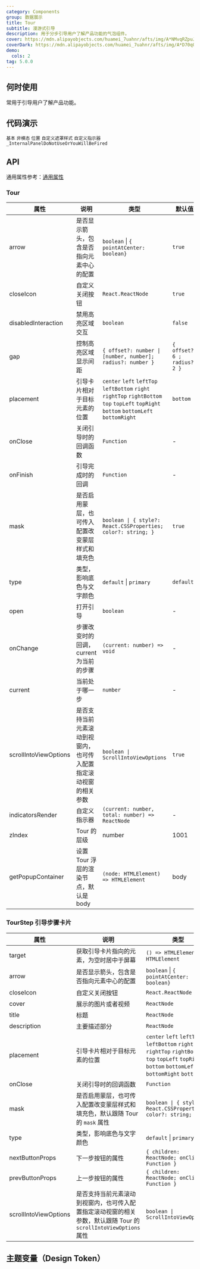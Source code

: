 ```yaml
---
category: Components
group: 数据展示
title: Tour
subtitle: 漫游式引导
description: 用于分步引导用户了解产品功能的气泡组件。
cover: https://mdn.alipayobjects.com/huamei_7uahnr/afts/img/A*NMvqRZpuJfQAAAAAAAAAAAAADrJ8AQ/original
coverDark: https://mdn.alipayobjects.com/huamei_7uahnr/afts/img/A*D70qQJJmzhgAAAAAAAAAAAAADrJ8AQ/original
demo:
  cols: 2
tag: 5.0.0
---
```


## 何时使用

常用于引导用户了解产品功能。

## 代码演示

<!-- prettier-ignore -->
<code src="./demo/basic.tsx">基本</code>
<code src="./demo/non-modal.tsx">非模态</code>
<code src="./demo/placement.tsx">位置</code>
<code src="./demo/mask.tsx">自定义遮罩样式</code>
<code src="./demo/indicator.tsx">自定义指示器</code>
<code src="./demo/render-panel.tsx" debug>\_InternalPanelDoNotUseOrYouWillBeFired</code>

## API

通用属性参考：[通用属性](/docs/react/common-props)

### Tour

| 属性 | 说明 | 类型 | 默认值 | 版本 |
| --- | --- | --- | --- | --- |
| arrow | 是否显示箭头，包含是否指向元素中心的配置 | `boolean` \| `{ pointAtCenter: boolean}` | `true` |  |
| closeIcon | 自定义关闭按钮 | `React.ReactNode` | `true` | 5.9.0 |
| disabledInteraction | 禁用高亮区域交互 | `boolean` | `false` | 5.13.0 |
| gap | 控制高亮区域显示间距 | `{ offset?: number \| [number, number]; radius?: number }` | `{ offset?: 6 ; radius?: 2 }` |  |
| placement | 引导卡片相对于目标元素的位置 | `center` `left` `leftTop` `leftBottom` `right` `rightTop` `rightBottom` `top` `topLeft` `topRight` `bottom` `bottomLeft` `bottomRight` | `bottom` |  |
| onClose | 关闭引导时的回调函数 | `Function` | - |  |
| onFinish | 引导完成时的回调 | `Function` | - |  |
| mask | 是否启用蒙层，也可传入配置改变蒙层样式和填充色 | `boolean \| { style?: React.CSSProperties; color?: string; }` | `true` |  |
| type | 类型，影响底色与文字颜色 | `default` \| `primary` | `default` |  |
| open | 打开引导 | `boolean` | - |  |
| onChange | 步骤改变时的回调，current 为当前的步骤 | `(current: number) => void` | - |  |
| current | 当前处于哪一步 | `number` | - |  |
| scrollIntoViewOptions | 是否支持当前元素滚动到视窗内，也可传入配置指定滚动视窗的相关参数 | `boolean \| ScrollIntoViewOptions` | `true` | 5.2.0 |
| indicatorsRender | 自定义指示器 | `(current: number, total: number) => ReactNode` | - | 5.2.0 |
| zIndex | Tour 的层级 | number | 1001 | 5.3.0 |
| getPopupContainer | 设置 Tour 浮层的渲染节点，默认是 body | `(node: HTMLElement) => HTMLElement` | body | 5.12.0 |

### TourStep 引导步骤卡片

| 属性 | 说明 | 类型 | 默认值 | 版本 |
| --- | --- | --- | --- | --- |
| target | 获取引导卡片指向的元素，为空时居中于屏幕 | `() => HTMLElement` \| `HTMLElement` | - |  |
| arrow | 是否显示箭头，包含是否指向元素中心的配置 | `boolean` \| `{ pointAtCenter: boolean}` | `true` |  |
| closeIcon | 自定义关闭按钮 | `React.ReactNode` | `true` | 5.9.0 |
| cover | 展示的图片或者视频 | `ReactNode` | - |  |
| title | 标题 | `ReactNode` | - |  |
| description | 主要描述部分 | `ReactNode` | - |  |
| placement | 引导卡片相对于目标元素的位置 | `center` `left` `leftTop` `leftBottom` `right` `rightTop` `rightBottom` `top` `topLeft` `topRight` `bottom` `bottomLeft` `bottomRight` `bottom` |  |  |
| onClose | 关闭引导时的回调函数 | `Function` | - |  |
| mask | 是否启用蒙层，也可传入配置改变蒙层样式和填充色，默认跟随 Tour 的 `mask` 属性 | `boolean \| { style?: React.CSSProperties; color?: string; }` | `true` |  |
| type | 类型，影响底色与文字颜色 | `default` \| `primary` | `default` |  |
| nextButtonProps | 下一步按钮的属性 | `{ children: ReactNode; onClick: Function }` | - |  |
| prevButtonProps | 上一步按钮的属性 | `{ children: ReactNode; onClick: Function }` | - |  |
| scrollIntoViewOptions | 是否支持当前元素滚动到视窗内，也可传入配置指定滚动视窗的相关参数，默认跟随 Tour 的 `scrollIntoViewOptions` 属性 | `boolean \| ScrollIntoViewOptions` | `true` | 5.2.0 |

## 主题变量（Design Token）

<ComponentTokenTable component="Tour"></ComponentTokenTable>
